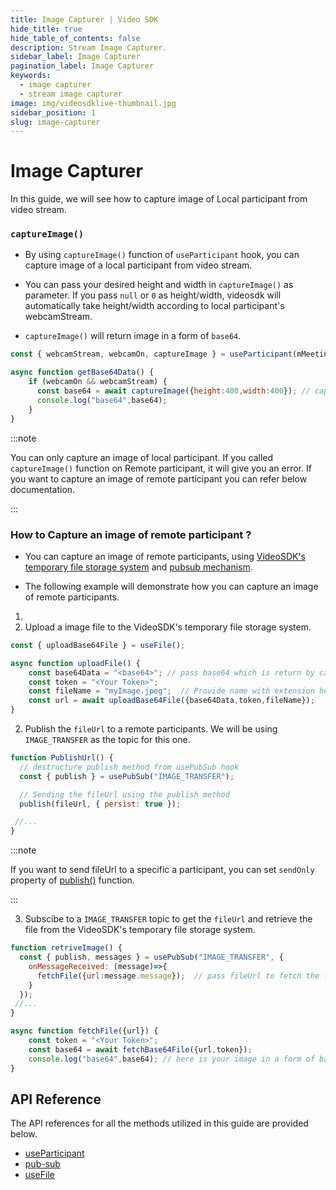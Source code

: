 ```yaml
---
title: Image Capturer | Video SDK
hide_title: true
hide_table_of_contents: false
description: Stream Image Capturer.
sidebar_label: Image Capturer
pagination_label: Image Capturer
keywords:
  - image capturer
  - stream image capturer
image: img/videosdklive-thumbnail.jpg
sidebar_position: 1
slug: image-capturer
---
```


# Image Capturer

In this guide, we will see how to capture image of Local participant from video stream.

### `captureImage()`

- By using `captureImage()` function of `useParticipant` hook, you can capture image of a local participant from video stream. 

- You can pass your desired height and width in `captureImage()` as parameter. If you pass `null` or `0` as height/width, videosdk will automatically take height/width according to local participant's webcamStream.

- `captureImage()` will return image in a form of `base64`.

```js
const { webcamStream, webcamOn, captureImage } = useParticipant(mMeeting.localParticipant.id);

async function getBase64Data() {
    if (webcamOn && webcamStream) {
      const base64 = await captureImage({height:400,width:400}); // captureImage will return base64
      console.log("base64",base64);
    }
}
```

:::note

You can only capture an image of local participant. If you called `captureImage()` function on Remote participant, it will give you an error. If you want to capture an image of remote participant you can refer below documentation.

:::


### How to Capture an image of remote participant ?


- You can capture an image of remote participants, using [VideoSDK's temporary file storage system](../collaboration-in-meeting/upload-fetch-temporary-file.md) and [pubsub mechanism](../collaboration-in-meeting/pubsub.md).

- The following example will demonstrate how you can capture an image of remote participants.

1. 
1. Upload a image file to the VideoSDK's temporary file storage system.

```js
const { uploadBase64File } = useFile();

async function uploadFile() {
    const base64Data = "<base64>"; // pass base64 which is return by captureImage() function
    const token = "<Your Token>";
    const fileName = "myImage.jpeg";  // Provide name with extension here
    const url = await uploadBase64File({base64Data,token,fileName});
}
```

2. Publish the `fileUrl` to a remote participants. We will be using `IMAGE_TRANSFER` as the topic for this one.

```js
function PublishUrl() {
  // destructure publish method from usePubSub hook
  const { publish } = usePubSub("IMAGE_TRANSFER");

  // Sending the fileUrl using the publish method
  publish(fileUrl, { persist: true });

 //...
}
```

:::note

If you want to send fileUrl to a specific a participant, you can set `sendOnly` property of [publish()](/react-native/api/sdk-reference/use-pubsub#publish) function. 

:::

3. Subscibe to a `IMAGE_TRANSFER` topic to get the `fileUrl` and retrieve the file from the VideoSDK's temporary file storage system. 

```js
function retriveImage() {
  const { publish, messages } = usePubSub("IMAGE_TRANSFER", {
    onMessageReceived: (message)=>{
      fetchFile({url:message.message});  // pass fileUrl to fetch the file
    }
  });
 //...
}

async function fetchFile({url}) {
    const token = "<Your Token>";
    const base64 = await fetchBase64File({url,token});
    console.log("base64",base64); // here is your image in a form of base64
}
```

## API Reference

The API references for all the methods utilized in this guide are provided below.

- [useParticipant](/react-native/api/sdk-reference/use-participant/introduction)
- [pub-sub](/react-native/api/sdk-reference/use-pubsub)
- [useFile](/react-native/api/sdk-reference/use-file)